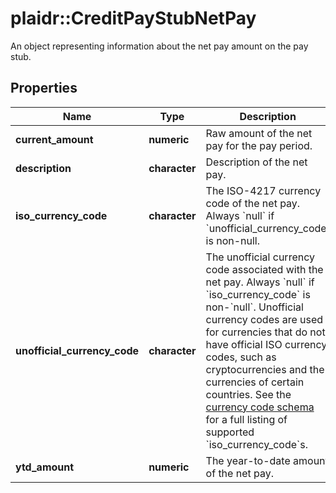 # plaidr::CreditPayStubNetPay

An object representing information about the net pay amount on the pay stub.

## Properties
Name | Type | Description | Notes
------------ | ------------- | ------------- | -------------
**current_amount** | **numeric** | Raw amount of the net pay for the pay period. | 
**description** | **character** | Description of the net pay. | 
**iso_currency_code** | **character** | The ISO-4217 currency code of the net pay. Always &#x60;null&#x60; if &#x60;unofficial_currency_code&#x60; is non-null. | 
**unofficial_currency_code** | **character** | The unofficial currency code associated with the net pay. Always &#x60;null&#x60; if &#x60;iso_currency_code&#x60; is non-&#x60;null&#x60;. Unofficial currency codes are used for currencies that do not have official ISO currency codes, such as cryptocurrencies and the currencies of certain countries.  See the [currency code schema](https://plaid.com/docs/api/accounts#currency-code-schema) for a full listing of supported &#x60;iso_currency_code&#x60;s. | 
**ytd_amount** | **numeric** | The year-to-date amount of the net pay. | 


